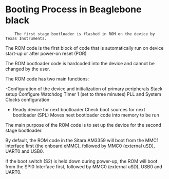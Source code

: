 # Booting Process in Beaglebone black

        The first stage bootloader is flashed in ROM on the device by Texas Instruments.

The ROM code is the first block of code that is automatically run on device start-up or after power-on reset (POR)

The ROM bootloader code is hardcoded into the device and cannot be changed by the user.

The ROM code has two main functions:

-Configuration of the device and initialization of primary peripherals
	Stack setup
	Configure Watchdog Timer 1 (set to three minutes)
	PLL and System Clocks configuration

- Ready device for next bootloader
	Check boot sources for next bootloader (SPL)
	Moves next bootloader code into memory to be run

The main purpose of the ROM code is to set up the device for the second stage bootloader.

By default, the ROM code in the Sitara AM3359 will boot from the MMC1 interface first (the onboard eMMC), followed by MMC0 (external uSD), UART0 and USB0.

If the boot switch (S2) is held down during power-up, the ROM will boot from the SPI0 Interface first, followed by MMC0 (external uSD), USB0 and UART0.
